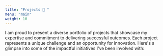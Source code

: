 ```yaml
---
title: "Projects 🚀 "
menu: "main"
weight: 10
---
```


I am proud to present a diverse portfolio of projects that showcase my expertise and commitment to delivering successful outcomes. Each project represents a unique challenge and an opportunity for innovation. Here's a glimpse into some of the impactful initiatives I've been involved with:
